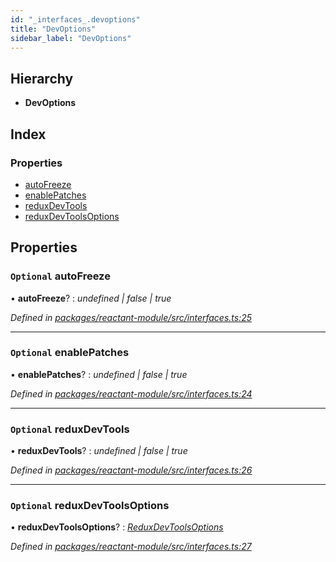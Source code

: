 ```yaml
---
id: "_interfaces_.devoptions"
title: "DevOptions"
sidebar_label: "DevOptions"
---
```


## Hierarchy

* **DevOptions**

## Index

### Properties

* [autoFreeze](_interfaces_.devoptions.md#optional-autofreeze)
* [enablePatches](_interfaces_.devoptions.md#optional-enablepatches)
* [reduxDevTools](_interfaces_.devoptions.md#optional-reduxdevtools)
* [reduxDevToolsOptions](_interfaces_.devoptions.md#optional-reduxdevtoolsoptions)

## Properties

### `Optional` autoFreeze

• **autoFreeze**? : *undefined | false | true*

*Defined in [packages/reactant-module/src/interfaces.ts:25](https://github.com/unadlib/reactant/blob/40f38c4/packages/reactant-module/src/interfaces.ts#L25)*

___

### `Optional` enablePatches

• **enablePatches**? : *undefined | false | true*

*Defined in [packages/reactant-module/src/interfaces.ts:24](https://github.com/unadlib/reactant/blob/40f38c4/packages/reactant-module/src/interfaces.ts#L24)*

___

### `Optional` reduxDevTools

• **reduxDevTools**? : *undefined | false | true*

*Defined in [packages/reactant-module/src/interfaces.ts:26](https://github.com/unadlib/reactant/blob/40f38c4/packages/reactant-module/src/interfaces.ts#L26)*

___

### `Optional` reduxDevToolsOptions

• **reduxDevToolsOptions**? : *[ReduxDevToolsOptions](../modules/_interfaces_.md#reduxdevtoolsoptions)*

*Defined in [packages/reactant-module/src/interfaces.ts:27](https://github.com/unadlib/reactant/blob/40f38c4/packages/reactant-module/src/interfaces.ts#L27)*
